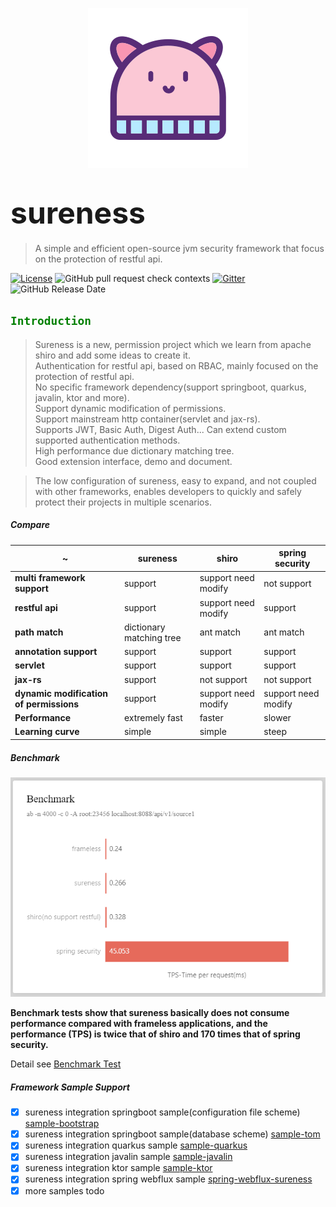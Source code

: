 <p align="center">
  <a href="https://su.usthe.com">
    <img alt="sureness" src="_media/hat-128.svg">
  </a>
</p>

# <font size="14p">sureness</font>

> A simple and efficient open-source jvm security framework that focus on the protection of restful api.

[![License](https://img.shields.io/badge/license-Apache%202-4EB1BA.svg)](https://www.apache.org/licenses/LICENSE-2.0.html) 
![GitHub pull request check contexts](https://img.shields.io/github/status/contexts/pulls/tomsun28/sureness/8?label=pull%20checks) 
[![Gitter](https://img.shields.io/gitter/room/usthe/sureness?label=sureness&color=orange&logo=gitter&logoColor=red)](https://gitter.im/usthe/sureness) 
![GitHub Release Date](https://img.shields.io/github/release-date/tomsun28/sureness?color=blue&logo=figshare&logoColor=red) 

## <font color="green">`Introduction`</font>


> Sureness is a new, permission project which we learn from apache shiro and add some ideas to create it.  
> Authentication for restful api, based on RBAC, mainly focused on the protection of restful api.  
> No specific framework dependency(support springboot, quarkus, javalin, ktor and more).    
> Support dynamic modification of permissions.   
> Support mainstream http container(servlet and jax-rs).    
> Supports JWT, Basic Auth, Digest Auth... Can extend custom supported authentication methods.    
> High performance due dictionary matching tree.      
> Good extension interface, demo and document.    

> The low configuration of sureness, easy to expand, and not coupled with other frameworks, enables developers to quickly and safely protect their projects in multiple scenarios.   

##### Compare     

| ~         | sureness | shiro | spring security |
| ---       | ---      | ---   | --- |
| **multi framework support**  | support      | support need modify   | not support |
| **restful api** | support | support need modify   | support |
| **path match**  | dictionary matching tree | ant match | ant match |
| **annotation support**    | support      | support      | support |
| **servlet**    | support      | support      | support |
| **jax-rs**     | support      | not support    | not support |
| **dynamic modification of permissions** | support | support need modify | support need modify |
| **Performance** | extremely fast | faster | slower|
| **Learning curve** | simple | simple | steep|

##### Benchmark  

![benchmark](_images/benchmark_en.png)  

**Benchmark tests show that sureness basically does not consume performance compared with frameless applications, 
and the performance (TPS) is twice that of shiro and 170 times that of spring security.**    

Detail see [Benchmark Test](https://github.com/tomsun28/sureness-shiro-spring-security)    

##### Framework Sample Support  

- [x] sureness integration springboot sample(configuration file scheme) [sample-bootstrap](sample-bootstrap.md)   
- [x] sureness integration springboot sample(database scheme) [sample-tom](sample-tom.md)  
- [x] sureness integration quarkus sample [sample-quarkus](sample-quarkus.md)  
- [x] sureness integration javalin sample [sample-javalin](sample-javalin.md)    
- [x] sureness integration ktor sample [sample-ktor](sample-ktor.md)    
- [x] sureness integration spring webflux sample [spring-webflux-sureness](sample-spring-webflux.md)    
- [x] more samples todo   
